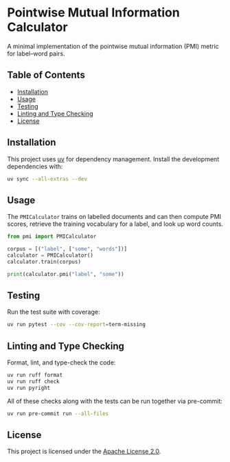
# Pointwise Mutual Information Calculator

A minimal implementation of the pointwise mutual information (PMI) metric for
label–word pairs.

## Table of Contents
- [Installation](#installation)
- [Usage](#usage)
- [Testing](#testing)
- [Linting and Type Checking](#linting-and-type-checking)
- [License](#license)

## Installation
This project uses [uv](https://github.com/astral-sh/uv) for dependency management.
Install the development dependencies with:

```bash
uv sync --all-extras --dev
```

## Usage
The `PMICalculator` trains on labelled documents and can then compute PMI
scores, retrieve the training vocabulary for a label, and look up word counts.

```python
from pmi import PMICalculator

corpus = [("label", ["some", "words"])]
calculator = PMICalculator()
calculator.train(corpus)

print(calculator.pmi("label", "some"))
```

## Testing
Run the test suite with coverage:

```bash
uv run pytest --cov --cov-report=term-missing
```

## Linting and Type Checking
Format, lint, and type-check the code:

```bash
uv run ruff format
uv run ruff check
uv run pyright
```

All of these checks along with the tests can be run together via pre-commit:

```bash
uv run pre-commit run --all-files
```

## License

This project is licensed under the
[Apache License 2.0](https://www.apache.org/licenses/LICENSE-2.0).